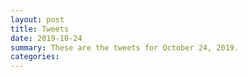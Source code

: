 ```yaml
---
layout: post
title: Tweets
date: 2019-10-24
summary: These are the tweets for October 24, 2019.
categories:
---
```



